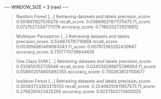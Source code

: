 
 --- WINDOW_SIZE = 3 (raw) --- 


> Random Forest
[...] Retrieving datasets and labels
precision_score: 0.5518611621538279
recall_score: 0.03860627871175475
f1_score: 0.07215272047711178
accuracy_score: 0.7180202729218812


> Multilayer Perceptron
[...] Retrieving datasets and labels
precision_score: 0.534874791716868
recall_score: 0.003956961469093343
f1_score: 0.007812163262439947
accuracy_score: 0.7157770739844835


> One Class SVM
[...] Retrieving datasets and labels
precision_score: 0.333850152735646
recall_score: 0.034536298875286954
f1_score: 0.058902014805892355
accuracy_score: 0.7002638131100677


> Isolation Forest
[...] Retrieving datasets and labels
precision_score: 0.30393723263378103
recall_score: 0.25406251611957575
f1_score: 0.2766261423425265
accuracy_score: 0.6227502713600025
